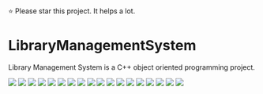 :star: Please star this project. It helps a lot.
# LibraryManagementSystem
Library Management System is a C++ object oriented programming project.

![](media/Capture1.PNG)
![](media/Capture2.PNG)
![](media/Capture3.PNG)
![](media/Capture4.PNG)
![](media/Capture5.PNG)
![](media/Capture6.PNG)
![](media/Capture7.PNG)
![](media/Capture8.PNG)
![](media/Capture9.PNG)
![](media/Capture10.PNG)
![](media/Capture11.PNG)
![](media/Capture12.PNG)
![](media/Capture13.PNG)
![](media/Capture14.PNG)
![](media/Capture15.PNG)
![](media/Capture16.PNG)
![](media/Capture17.PNG)
![](media/Capture18.PNG)
>>> 
